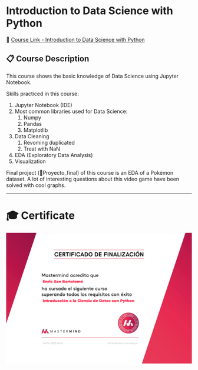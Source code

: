 # Introduction to Data Science with Python

:link: [Course Link - Introduction to Data Science with Python](https://www.mastermind.ac/courses/intro-datascience)

:clipboard: Course Description
---

This course shows the basic knowledge of Data Science using Jupyter Notebook.

Skills practiced in this course:

1. Jupyter Notebook (IDE)
2. Most common libraries used for Data Science:
    1. Numpy
    2. Pandas
    3. Matplotlib
3. Data Cleaning
    1. Revoming duplicated
    2. Treat with NaN
4. EDA (Exploratory Data Analysis)
5. Visualization

Final project (:file_folder:Proyecto_final) of this course is an EDA of a Pokémon dataset. A lot of interesting questions about this video game have been solved with cool graphs.

---
# :mortar_board: Certificate


<img src="../../markdown/mastermind-certified-data-science.png" alt="certificado_mastermind_data_science" width="600"/>

